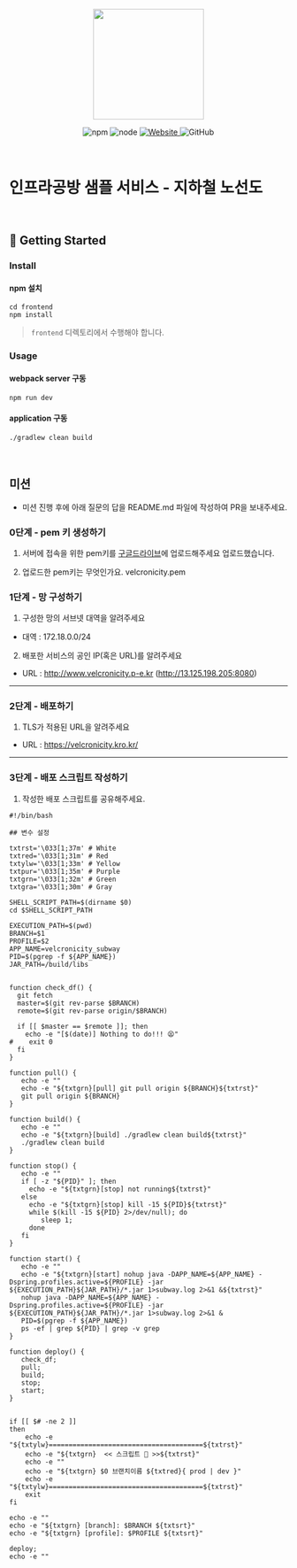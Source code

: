 <p align="center">
    <img width="200px;" src="https://raw.githubusercontent.com/woowacourse/atdd-subway-admin-frontend/master/images/main_logo.png"/>
</p>
<p align="center">
  <img alt="npm" src="https://img.shields.io/badge/npm-%3E%3D%205.5.0-blue">
  <img alt="node" src="https://img.shields.io/badge/node-%3E%3D%209.3.0-blue">
  <a href="https://edu.nextstep.camp/c/R89PYi5H" alt="nextstep atdd">
    <img alt="Website" src="https://img.shields.io/website?url=https%3A%2F%2Fedu.nextstep.camp%2Fc%2FR89PYi5H">
  </a>
  <img alt="GitHub" src="https://img.shields.io/github/license/next-step/atdd-subway-service">
</p>

<br>

# 인프라공방 샘플 서비스 - 지하철 노선도

<br>

## 🚀 Getting Started

### Install
#### npm 설치
```
cd frontend
npm install
```
> `frontend` 디렉토리에서 수행해야 합니다.

### Usage
#### webpack server 구동
```
npm run dev
```
#### application 구동
```
./gradlew clean build
```
<br>

## 미션

* 미션 진행 후에 아래 질문의 답을 README.md 파일에 작성하여 PR을 보내주세요.

### 0단계 - pem 키 생성하기

1. 서버에 접속을 위한 pem키를 [구글드라이브](https://drive.google.com/drive/folders/1dZiCUwNeH1LMglp8dyTqqsL1b2yBnzd1?usp=sharing)에
   업로드해주세요 업로드했습니다.

2. 업로드한 pem키는 무엇인가요. velcronicity.pem

### 1단계 - 망 구성하기
1. 구성한 망의 서브넷 대역을 알려주세요

- 대역 : 172.18.0.0/24

2. 배포한 서비스의 공인 IP(혹은 URL)를 알려주세요

- URL : http://www.velcronicity.p-e.kr (http://13.125.198.205:8080)



---

### 2단계 - 배포하기
1. TLS가 적용된 URL을 알려주세요

- URL : https://velcronicity.kro.kr/

---

### 3단계 - 배포 스크립트 작성하기

1. 작성한 배포 스크립트를 공유해주세요.

```
#!/bin/bash

## 변수 설정

txtrst='\033[1;37m' # White
txtred='\033[1;31m' # Red
txtylw='\033[1;33m' # Yellow
txtpur='\033[1;35m' # Purple
txtgrn='\033[1;32m' # Green
txtgra='\033[1;30m' # Gray

SHELL_SCRIPT_PATH=$(dirname $0)
cd $SHELL_SCRIPT_PATH

EXECUTION_PATH=$(pwd)
BRANCH=$1
PROFILE=$2
APP_NAME=velcronicity_subway
PID=$(pgrep -f ${APP_NAME})
JAR_PATH=/build/libs


function check_df() {
  git fetch
  master=$(git rev-parse $BRANCH)
  remote=$(git rev-parse origin/$BRANCH)

  if [[ $master == $remote ]]; then
    echo -e "[$(date)] Nothing to do!!! 😫"
#    exit 0
  fi
}

function pull() {
   echo -e ""
   echo -e "${txtgrn}[pull] git pull origin ${BRANCH}${txtrst}"
   git pull origin ${BRANCH}
}

function build() {
   echo -e ""
   echo -e "${txtgrn}[build] ./gradlew clean build${txtrst}"
   ./gradlew clean build
}

function stop() {
   echo -e ""
   if [ -z "${PID}" ]; then
     echo -e "${txtgrn}[stop] not running${txtrst}" 
   else
     echo -e "${txtgrn}[stop] kill -15 ${PID}${txtrst}"
     while $(kill -15 ${PID} 2>/dev/null); do
        sleep 1;
     done 
   fi
}

function start() {
   echo -e ""
   echo -e "${txtgrn}[start] nohup java -DAPP_NAME=${APP_NAME} -Dspring.profiles.active=${PROFILE} -jar ${EXECUTION_PATH}${JAR_PATH}/*.jar 1>subway.log 2>&1 &${txtrst}"
   nohup java -DAPP_NAME=${APP_NAME} -Dspring.profiles.active=${PROFILE} -jar ${EXECUTION_PATH}${JAR_PATH}/*.jar 1>subway.log 2>&1 &
   PID=$(pgrep -f ${APP_NAME})
   ps -ef | grep ${PID} | grep -v grep
}

function deploy() {
   check_df;
   pull;
   build;
   stop;
   start;
}


if [[ $# -ne 2 ]]
then
    echo -e "${txtylw}=======================================${txtrst}"
    echo -e "${txtgrn}  << 스크립트 🧐 >>${txtrst}"
    echo -e ""
    echo -e "${txtgrn} $0 브랜치이름 ${txtred}{ prod | dev }"
    echo -e "${txtylw}=======================================${txtrst}"
    exit
fi

echo -e ""
echo -e "${txtgrn} [branch]: $BRANCH ${txtsrt}"
echo -e "${txtgrn} [profile]: $PROFILE ${txtsrt}"

deploy;
echo -e ""
